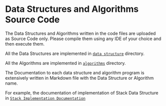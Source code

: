 # Data Structures and Algorithms Source Code

The Data Structures and Algorithms written in the code files are uploaded as Source Code only. Please compile them using any IDE of your choice and then execute them.

All the Data Structures are implemented in [`data structure`](./data_structure/) directory.

All the Algorithms are implemented in [`algorithms`](./algorithms/) directory.

The Documentation to each data structure and algorithm program is extensively written in Markdown file with the Data Structure or Algorithm name.

For example, the documentation of implementation of Stack Data Structure in [`Stack Implementation Documentation`](../docs/stack_documentation.md)
